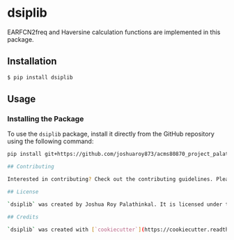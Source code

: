# dsiplib

EARFCN2freq and Haversine calculation functions are implemented in this package.

## Installation

```bash
$ pip install dsiplib
```

## Usage

### Installing the Package
To use the `dsiplib` package, install it directly from the GitHub repository using the following command:

```bash
pip install git+https://github.com/joshuaroy873/acms80870_project_palathinkal.git#subdirectory=dsiplib

## Contributing

Interested in contributing? Check out the contributing guidelines. Please note that this project is released with a Code of Conduct. By contributing to this project, you agree to abide by its terms.

## License

`dsiplib` was created by Joshua Roy Palathinkal. It is licensed under the terms of the MIT license.

## Credits

`dsiplib` was created with [`cookiecutter`](https://cookiecutter.readthedocs.io/en/latest/) and the `py-pkgs-cookiecutter` [template](https://github.com/py-pkgs/py-pkgs-cookiecutter).
